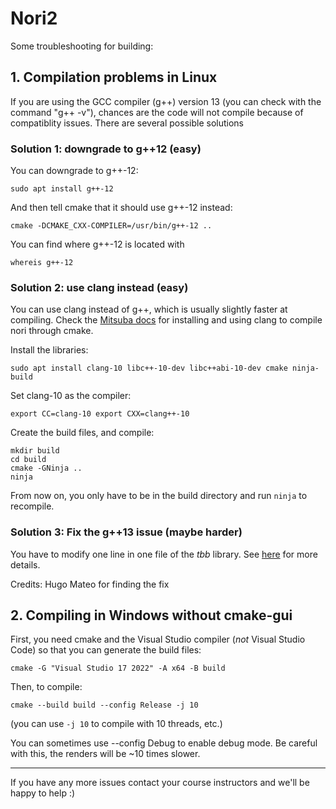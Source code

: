# Nori2

Some troubleshooting for building:
## 1. Compilation problems in Linux

If you are using the GCC compiler (g++) version 13 (you can check with the command "g++ -v"), chances are the code will not compile because of compatiblity issues. There are several possible solutions

### Solution 1: downgrade to g++12 (easy)

You can downgrade to g++-12:

```sudo apt install g++-12```

And then tell cmake that it should use g++-12 instead:

```cmake -DCMAKE_CXX-COMPILER=/usr/bin/g++-12 ..```

You can find where g++-12 is located with

```whereis g++-12```

### Solution 2: use clang instead (easy)

You can use clang instead of g++, which is usually slightly faster at compiling. Check the [Mitsuba docs](https://mitsuba.readthedocs.io/en/latest/src/developer_guide/compiling.html#linux) for installing and using clang to compile nori through cmake. 

Install the libraries:

```sudo apt install clang-10 libc++-10-dev libc++abi-10-dev cmake ninja-build```


Set clang-10 as the compiler:

```export CC=clang-10 export CXX=clang++-10```

Create the build files, and compile:
```
mkdir build
cd build
cmake -GNinja ..
ninja
```

From now on, you only have to be in the build directory and run ```ninja``` to recompile.


### Solution 3: Fix the g++13 issue (maybe harder)
You have to modify one line in one file of the _tbb_ library. See [here](https://discourse.mc-stan.org/t/cmdstan-installation-fails-on-linux-issue-with-tbb/31125/2) for more details.

Credits: Hugo Mateo for finding the fix


## 2. Compiling in Windows without cmake-gui

First, you need cmake and the Visual Studio compiler (_not_ Visual Studio Code) so that you can generate the build files:

```
cmake -G "Visual Studio 17 2022" -A x64 -B build
```

Then, to compile:
```
cmake --build build --config Release -j 10
```

(you can use ```-j 10``` to compile with 10 threads, etc.)

You can sometimes use --config Debug to enable debug mode. Be careful with this, the renders will be ~10 times slower.

___________________________
If you have any more issues contact your course instructors and we'll be happy to help :)

